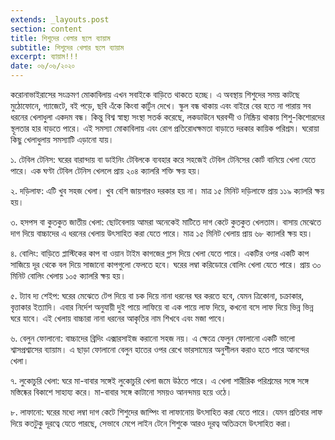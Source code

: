 ```yaml
---
extends: _layouts.post
section: content
title: শিশুদের খেলার ছলে ব্যায়াম
subtitle: শিশুদের খেলার ছলে ব্যায়াম
excerpt: ব্যায়াম!!!
date: ০৬/০৬/২০২০
---
```


করোনাভাইরাসের সংক্রমণ মোকাবিলায় এখন সবাইকে বাড়িতে থাকতে হচ্ছে। এ অবস্থায় শিশুদের সময় কাটছে মুঠোফোনে, গ্যাজেটে, বই পড়ে, ছবি এঁকে কিংবা কার্টুন দেখে। স্কুল বন্ধ থাকায় এবং বাইরে বের হতে না পারায় সব ধরনের খেলাধুলা একদম বন্ধ। কিন্তু বিশ্ব স্বাস্থ্য সংস্থা সতর্ক করেছে, লকডাউনে ঘরবন্দী ও নিষ্ক্রিয় থাকায় শিশু-কিশোরদের স্থূলতার হার বাড়তে পারে। এই সমস্যা মোকাবিলায় এবং রোগ প্রতিরোধক্ষমতা বাড়াতে দরকার কায়িক পরিশ্রম। ঘরোয়া কিছু খেলাধুলায় সমস্যাটি এড়ানো যায়।

১. টেবিল টেনিস: ঘরের বারান্দায় বা ডাইনিং টেবিলকে ব্যবহার করে সহজেই টেবিল টেনিসের কোর্ট বানিয়ে খেলা যেতে পারে। এক ঘণ্টা টেবিল টেনিস খেললে প্রায় ২০৪ ক্যালরি শক্তি ক্ষয় হয়।

২. দড়িলাফ: এটি খুব সহজ খেলা। খুব বেশি জায়গারও দরকার হয় না। মাত্র ১৫ মিনিট দড়িলাফে প্রায় ১১৯ ক্যালরি ক্ষয় হয়।

৩. হসপস বা কুতকুত জাতীয় খেলা: ছোটবেলায় আমরা অনেকেই মাটিতে দাগ কেটে কুতকুত খেলতাম। বাসায় মেঝেতে দাগ দিয়ে বাচ্চাদের এ ধরনের খেলায় উৎসাহিত করা যেতে পারে। মাত্র ১৫ মিনিট খেলায় প্রায় ৬৮ ক্যালরি ক্ষয় হয়।

৪. বোলিং: বাড়িতে প্লাস্টিকের কাপ বা ওয়ান টাইম কাগজের গ্লাস দিয়ে খেলা যেতে পারে। একটির ওপর একটি কাপ সাজিয়ে দূর থেকে বল দিয়ে সাজানো কাপগুলো ফেলতে হবে। ঘরের লম্বা করিডোরে বোলিং খেলা যেতে পারে। প্রায় ৩০ মিনিট বোলিং খেলায় ১০৫ ক্যালরি ক্ষয় হয়।

৫. ট্যাব দ্য শেইপ: ঘরের মেঝেতে টেপ দিয়ে বা চক দিয়ে নানা ধরনের ঘর করতে হবে, যেমন ত্রিকোনা, চক্রাকার, বৃত্তাকার ইত্যাদি। এবার নির্দেশ অনুযায়ী দুই পায়ে লাফিয়ে বা এক পায়ে লাফ দিয়ে, কখনো বসে লাফ দিয়ে ভিন্ন ভিন্ন ঘরে যাবে। এই খেলায় বাচ্চারা নানা ধরনের আকৃতির নাম শিখবে এবং মজা পাবে।

৬. বেলুন ফোলানো: বাচ্চাদের ব্রিদিং এক্সারসাইজ করানো সহজ নয়। এ ক্ষেত্রে ফেলুন ফোলানো একটি ভালো শ্বাসপ্রশ্বাসের ব্যায়াম। এ ছাড়া ফোলানো বেলুন হাতের ওপর রেখে ভারসাম্যের অনুশীলন করাও হতে পারে আনন্দের খেলা।

৭. লুকোচুরি খেলা: ঘরে মা-বাবার সঙ্গেই লুকোচুরি খেলা জমে উঠতে পারে। এ খেলা শারীরিক পরিশ্রমের সঙ্গে সঙ্গে মস্তিষ্কের বিকাশে সাহায্য করে। মা-বাবার সঙ্গে কাটানো সময়ও আনন্দময় হয়ে ওঠে।

৮. লাফানো: ঘরের মধ্যে লম্বা দাগ কেটে শিশুদের জাম্পিং বা লাফানোয় উৎসাহিত করা যেতে পারে। যেমন প্রতিবার লাফ দিয়ে কতটুকু দূরত্বে যেতে পারছে, সেভাবে মেপে লাইন টেনে শিশুকে আরও দূরত্ব অতিক্রমে উৎসাহিত করা।
